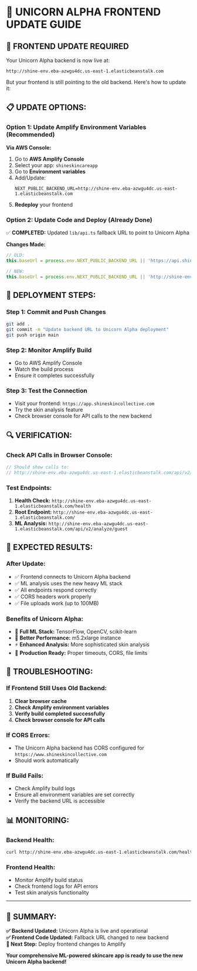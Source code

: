 # 🦄 UNICORN ALPHA FRONTEND UPDATE GUIDE

## 🎯 **FRONTEND UPDATE REQUIRED**

Your Unicorn Alpha backend is now live at:
```
http://shine-env.eba-azwgu4dc.us-east-1.elasticbeanstalk.com
```

But your frontend is still pointing to the old backend. Here's how to update it:

## 📋 **UPDATE OPTIONS:**

### **Option 1: Update Amplify Environment Variables (Recommended)**

**Via AWS Console:**
1. Go to **AWS Amplify Console**
2. Select your app: `shineskincareapp`
3. Go to **Environment variables**
4. Add/Update:
   ```
   NEXT_PUBLIC_BACKEND_URL=http://shine-env.eba-azwgu4dc.us-east-1.elasticbeanstalk.com
   ```
5. **Redeploy** your frontend

### **Option 2: Update Code and Deploy (Already Done)**

✅ **COMPLETED:** Updated `lib/api.ts` fallback URL to point to Unicorn Alpha

**Changes Made:**
```typescript
// OLD:
this.baseUrl = process.env.NEXT_PUBLIC_BACKEND_URL || 'https://api.shineskincollective.com';

// NEW:
this.baseUrl = process.env.NEXT_PUBLIC_BACKEND_URL || 'http://shine-env.eba-azwgu4dc.us-east-1.elasticbeanstalk.com';
```

## 🚀 **DEPLOYMENT STEPS:**

### **Step 1: Commit and Push Changes**
```bash
git add .
git commit -m "Update backend URL to Unicorn Alpha deployment"
git push origin main
```

### **Step 2: Monitor Amplify Build**
- Go to AWS Amplify Console
- Watch the build process
- Ensure it completes successfully

### **Step 3: Test the Connection**
- Visit your frontend: `https://app.shineskincollective.com`
- Try the skin analysis feature
- Check browser console for API calls to the new backend

## 🔍 **VERIFICATION:**

### **Check API Calls in Browser Console:**
```javascript
// Should show calls to:
// http://shine-env.eba-azwgu4dc.us-east-1.elasticbeanstalk.com/api/v2/analyze/guest
```

### **Test Endpoints:**
1. **Health Check:** `http://shine-env.eba-azwgu4dc.us-east-1.elasticbeanstalk.com/health`
2. **Root Endpoint:** `http://shine-env.eba-azwgu4dc.us-east-1.elasticbeanstalk.com/`
3. **ML Analysis:** `http://shine-env.eba-azwgu4dc.us-east-1.elasticbeanstalk.com/api/v2/analyze/guest`

## 🎉 **EXPECTED RESULTS:**

### **After Update:**
- ✅ Frontend connects to Unicorn Alpha backend
- ✅ ML analysis uses the new heavy ML stack
- ✅ All endpoints respond correctly
- ✅ CORS headers work properly
- ✅ File uploads work (up to 100MB)

### **Benefits of Unicorn Alpha:**
- 🦄 **Full ML Stack:** TensorFlow, OpenCV, scikit-learn
- 🚀 **Better Performance:** m5.2xlarge instance
- ⚡ **Enhanced Analysis:** More sophisticated skin analysis
- 🔧 **Production Ready:** Proper timeouts, CORS, file limits

## 🔧 **TROUBLESHOOTING:**

### **If Frontend Still Uses Old Backend:**
1. **Clear browser cache**
2. **Check Amplify environment variables**
3. **Verify build completed successfully**
4. **Check browser console for API calls**

### **If CORS Errors:**
- The Unicorn Alpha backend has CORS configured for `https://www.shineskincollective.com`
- Should work automatically

### **If Build Fails:**
- Check Amplify build logs
- Ensure all environment variables are set correctly
- Verify the backend URL is accessible

## 📊 **MONITORING:**

### **Backend Health:**
```bash
curl http://shine-env.eba-azwgu4dc.us-east-1.elasticbeanstalk.com/health
```

### **Frontend Health:**
- Monitor Amplify build status
- Check frontend logs for API errors
- Test skin analysis functionality

---

## 🎯 **SUMMARY:**

**✅ Backend Updated:** Unicorn Alpha is live and operational  
**✅ Frontend Code Updated:** Fallback URL changed to new backend  
**🔄 Next Step:** Deploy frontend changes to Amplify  

**Your comprehensive ML-powered skincare app is ready to use the new Unicorn Alpha backend!** 